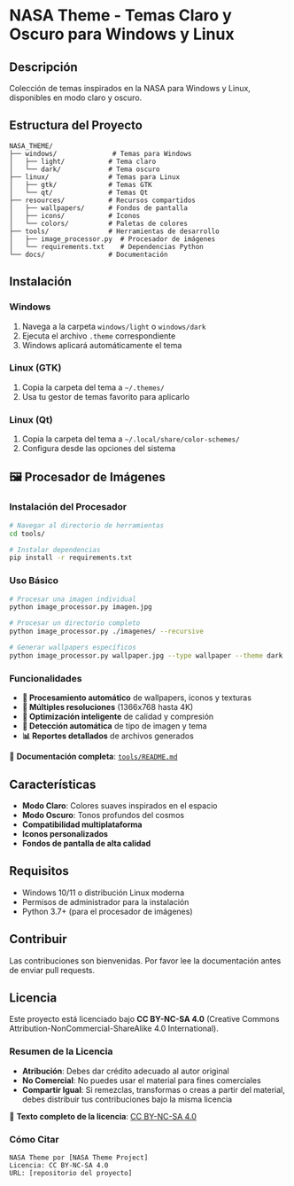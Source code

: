 # NASA Theme - Temas Claro y Oscuro para Windows y Linux

## Descripción

Colección de temas inspirados en la NASA para Windows y Linux, disponibles en modo claro y oscuro.

## Estructura del Proyecto

```
NASA_THEME/
├── windows/              # Temas para Windows
│   ├── light/           # Tema claro
│   └── dark/            # Tema oscuro
├── linux/               # Temas para Linux
│   ├── gtk/             # Temas GTK
│   └── qt/              # Temas Qt
├── resources/           # Recursos compartidos
│   ├── wallpapers/      # Fondos de pantalla
│   ├── icons/           # Iconos
│   └── colors/          # Paletas de colores
├── tools/               # Herramientas de desarrollo
│   ├── image_processor.py  # Procesador de imágenes
│   └── requirements.txt    # Dependencias Python
└── docs/                # Documentación
```

## Instalación

### Windows

1. Navega a la carpeta `windows/light` o `windows/dark`
2. Ejecuta el archivo `.theme` correspondiente
3. Windows aplicará automáticamente el tema

### Linux (GTK)

1. Copia la carpeta del tema a `~/.themes/`
2. Usa tu gestor de temas favorito para aplicarlo

### Linux (Qt)

1. Copia la carpeta del tema a `~/.local/share/color-schemes/`
2. Configura desde las opciones del sistema

## 🖼️ Procesador de Imágenes

### Instalación del Procesador
```bash
# Navegar al directorio de herramientas
cd tools/

# Instalar dependencias
pip install -r requirements.txt
```

### Uso Básico
```bash
# Procesar una imagen individual
python image_processor.py imagen.jpg

# Procesar un directorio completo
python image_processor.py ./imagenes/ --recursive

# Generar wallpapers específicos
python image_processor.py wallpaper.jpg --type wallpaper --theme dark
```

### Funcionalidades
- **🔄 Procesamiento automático** de wallpapers, iconos y texturas
- **📐 Múltiples resoluciones** (1366x768 hasta 4K)
- **🎨 Optimización inteligente** de calidad y compresión
- **🤖 Detección automática** de tipo de imagen y tema
- **📊 Reportes detallados** de archivos generados

📖 **Documentación completa**: [`tools/README.md`](tools/README.md)

## Características

- **Modo Claro**: Colores suaves inspirados en el espacio
- **Modo Oscuro**: Tonos profundos del cosmos
- **Compatibilidad multiplataforma**
- **Iconos personalizados**
- **Fondos de pantalla de alta calidad**

## Requisitos

- Windows 10/11 o distribución Linux moderna
- Permisos de administrador para la instalación
- Python 3.7+ (para el procesador de imágenes)

## Contribuir

Las contribuciones son bienvenidas. Por favor lee la documentación antes de enviar pull requests.

## Licencia

Este proyecto está licenciado bajo **CC BY-NC-SA 4.0** (Creative Commons Attribution-NonCommercial-ShareAlike 4.0 International).

### Resumen de la Licencia

- **Atribución**: Debes dar crédito adecuado al autor original
- **No Comercial**: No puedes usar el material para fines comerciales
- **Compartir Igual**: Si remezclas, transformas o creas a partir del material, debes distribuir tus contribuciones bajo la misma licencia

📄 **Texto completo de la licencia**: [CC BY-NC-SA 4.0](https://creativecommons.org/licenses/by-nc-sa/4.0/legalcode.es)

### Cómo Citar

```
NASA Theme por [NASA Theme Project]
Licencia: CC BY-NC-SA 4.0
URL: [repositorio del proyecto]
```
